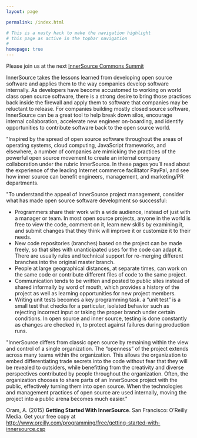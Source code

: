 ```yaml
---
layout: page

permalink: /index.html

# This is a nasty hack to make the navigation highlight
# this page as active in the topbar navigation
#
homepage: true
---
```


Please join us at the next [InnerSource Commons Summit](/events/isc-spring-2016/)

InnerSource takes the lessons learned from developing open source software and applies them to the way companies develop software internally. As developers have become accustomed to working on world class open source software, there is a strong desire to bring those practices back inside the firewall and apply them to software that companies may be reluctant to release. For companies building mostly closed source software, InnerSource can be a great tool to help break down silos, encourage internal collaboration, accelerate new engineer on-boarding, and identify opportunities to contribute software back to the open source world.

"Inspired by the spread of open source software throughout the areas of operating systems, cloud computing, JavaScript frameworks, and elsewhere, a number of companies are mimicking the practices of the powerful open source movement to create an internal company collaboration under the rubric InnerSource. In these pages you’ll read about the experience of the leading Internet commerce facilitator PayPal, and see how inner source can benefit engineers, management, and marketing/PR departments.

"To understand the appeal of InnerSource project management, consider what has made open source software development so successful:

* Programmers share their work with a wide audience, instead of just with a manager or team. In most open source projects, anyone in the world is free to view the code, comment on it, learn new skills by examining it, and submit changes that they think will improve it or customize it to their needs.
* New code repositories (branches) based on the project can be made freely, so that sites with unanticipated uses for the code can adapt it. There are usually rules and technical support for re-merging different branches into the original master branch.
* People at large geographical distances, at separate times, can work on the same code or contribute different files of code to the same project.
* Communication tends to be written and posted to public sites instead of shared informally by word of mouth, which provides a history of the project as well as learning opportunities for new project members.
* Writing unit tests becomes a key programming task. a “unit test” is a small test that checks for a particular, isolated behavior such as rejecting incorrect input or taking the proper branch under certain conditions. In open source and inner source, testing is done constantly as changes are checked in, to protect against failures during production runs.

"InnerSource differs from classic open source by remaining within the view and control of a single organization. The “openness” of the project extends across many teams within the organization. This allows the organization to embed differentiating trade secrets into the code without fear that they will be revealed to outsiders, while benefitting from the creativity and diverse perspectives contributed by people throughout the organization. Often, the organization chooses to share parts of an InnerSource project with the public, effectively turning them into open source. When the technologies and management practices of open source are used internally, moving the project into a public arena becomes much easier."

Oram, A. (2015) **Getting Started With InnerSource**. San Francisco: O’Reilly Media. Get your free copy at <http://www.oreilly.com/programming/free/getting-started-with-innersource.csp>

